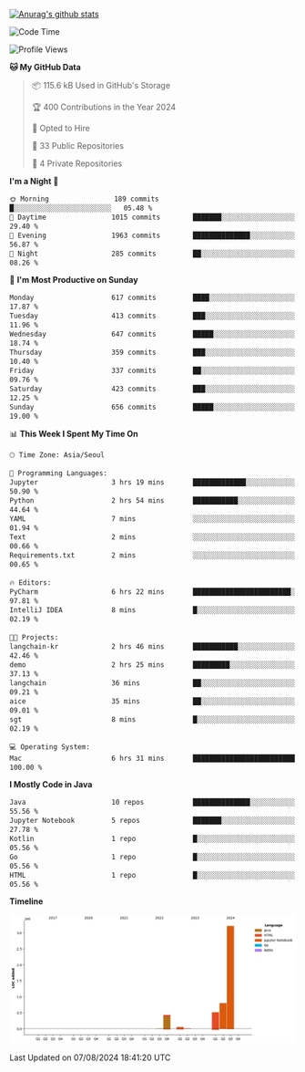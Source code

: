 [![Anurag's github stats](https://github-readme-stats.vercel.app/api?username=hajubal)](https://github.com/anuraghazra/github-readme-stats)

<!--START_SECTION:waka-->
![Code Time](http://img.shields.io/badge/Code%20Time-99%20hrs%208%20mins-blue)

![Profile Views](http://img.shields.io/badge/Profile%20Views-0-blue)

**🐱 My GitHub Data** 

> 📦 115.6 kB Used in GitHub's Storage 
 > 
> 🏆 400 Contributions in the Year 2024
 > 
> 💼 Opted to Hire
 > 
> 📜 33 Public Repositories 
 > 
> 🔑 4 Private Repositories 
 > 
**I'm a Night 🦉** 

```text
🌞 Morning                189 commits         █░░░░░░░░░░░░░░░░░░░░░░░░   05.48 % 
🌆 Daytime                1015 commits        ███████░░░░░░░░░░░░░░░░░░   29.40 % 
🌃 Evening                1963 commits        ██████████████░░░░░░░░░░░   56.87 % 
🌙 Night                  285 commits         ██░░░░░░░░░░░░░░░░░░░░░░░   08.26 % 
```
📅 **I'm Most Productive on Sunday** 

```text
Monday                   617 commits         ████░░░░░░░░░░░░░░░░░░░░░   17.87 % 
Tuesday                  413 commits         ███░░░░░░░░░░░░░░░░░░░░░░   11.96 % 
Wednesday                647 commits         █████░░░░░░░░░░░░░░░░░░░░   18.74 % 
Thursday                 359 commits         ███░░░░░░░░░░░░░░░░░░░░░░   10.40 % 
Friday                   337 commits         ██░░░░░░░░░░░░░░░░░░░░░░░   09.76 % 
Saturday                 423 commits         ███░░░░░░░░░░░░░░░░░░░░░░   12.25 % 
Sunday                   656 commits         █████░░░░░░░░░░░░░░░░░░░░   19.00 % 
```


📊 **This Week I Spent My Time On** 

```text
🕑︎ Time Zone: Asia/Seoul

💬 Programming Languages: 
Jupyter                  3 hrs 19 mins       █████████████░░░░░░░░░░░░   50.90 % 
Python                   2 hrs 54 mins       ███████████░░░░░░░░░░░░░░   44.64 % 
YAML                     7 mins              ░░░░░░░░░░░░░░░░░░░░░░░░░   01.94 % 
Text                     2 mins              ░░░░░░░░░░░░░░░░░░░░░░░░░   00.66 % 
Requirements.txt         2 mins              ░░░░░░░░░░░░░░░░░░░░░░░░░   00.65 % 

🔥 Editors: 
PyCharm                  6 hrs 22 mins       ████████████████████████░   97.81 % 
IntelliJ IDEA            8 mins              █░░░░░░░░░░░░░░░░░░░░░░░░   02.19 % 

🐱‍💻 Projects: 
langchain-kr             2 hrs 46 mins       ███████████░░░░░░░░░░░░░░   42.46 % 
demo                     2 hrs 25 mins       █████████░░░░░░░░░░░░░░░░   37.13 % 
langchain                36 mins             ██░░░░░░░░░░░░░░░░░░░░░░░   09.21 % 
aice                     35 mins             ██░░░░░░░░░░░░░░░░░░░░░░░   09.01 % 
sgt                      8 mins              █░░░░░░░░░░░░░░░░░░░░░░░░   02.19 % 

💻 Operating System: 
Mac                      6 hrs 31 mins       █████████████████████████   100.00 % 
```

**I Mostly Code in Java** 

```text
Java                     10 repos            ██████████████░░░░░░░░░░░   55.56 % 
Jupyter Notebook         5 repos             ███████░░░░░░░░░░░░░░░░░░   27.78 % 
Kotlin                   1 repo              █░░░░░░░░░░░░░░░░░░░░░░░░   05.56 % 
Go                       1 repo              █░░░░░░░░░░░░░░░░░░░░░░░░   05.56 % 
HTML                     1 repo              █░░░░░░░░░░░░░░░░░░░░░░░░   05.56 % 
```



**Timeline**

![Lines of Code chart](https://raw.githubusercontent.com/hajubal/hajubal/main/assets/bar_graph.png)


 Last Updated on 07/08/2024 18:41:20 UTC
<!--END_SECTION:waka-->